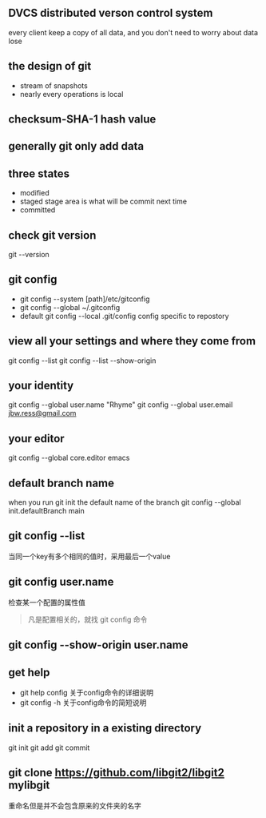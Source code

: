 ## DVCS distributed verson control system

every client keep a copy of all data, and you don't need to worry about data lose

## the design of git
- stream of snapshots
- nearly every operations is local

## checksum-SHA-1 hash value

## generally git only add data

## three states
- modified
- staged
stage area is what will be commit next time
- committed

## check git version
git --version

## git config

- git config --system [path]/etc/gitconfig
- git config --global ~/.gitconfig
- default git config --local .git/config config specific to repostory

## view all your settings and where they come from 
git config --list
git config --list --show-origin

## your identity

git config --global user.name "Rhyme"
git config --global user.email jbw.ress@gmail.com

## your editor

git config --global core.editor emacs

## default branch name
when you run git init the default name of the branch
git config --global init.defaultBranch main

## git config --list

当同一个key有多个相同的值时，采用最后一个value

## git config user.name
检查某一个配置的属性值

> 凡是配置相关的，就找 git config 命令

## git config --show-origin user.name

## get help

- git help config 关于config命令的详细说明
- git config -h 关于config命令的简短说明

## init a repository in a existing directory
git init
git add
git commit

## git clone https://github.com/libgit2/libgit2 mylibgit
重命名但是并不会包含原来的文件夹的名字
